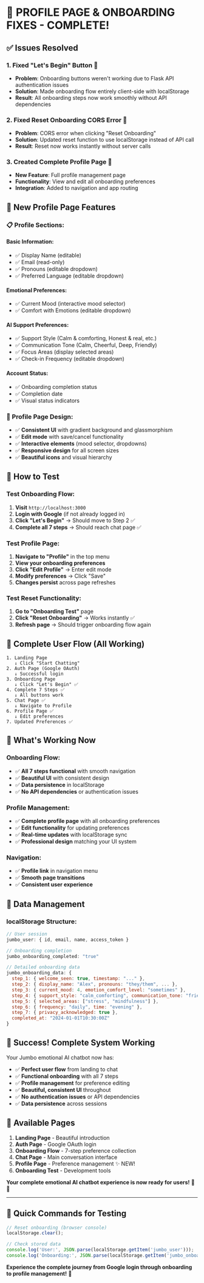 # 🎉 PROFILE PAGE & ONBOARDING FIXES - COMPLETE!

## ✅ **Issues Resolved**

### **1. Fixed "Let's Begin" Button** 🚀
- **Problem**: Onboarding buttons weren't working due to Flask API authentication issues
- **Solution**: Made onboarding flow entirely client-side with localStorage
- **Result**: All onboarding steps now work smoothly without API dependencies

### **2. Fixed Reset Onboarding CORS Error** 🔧
- **Problem**: CORS error when clicking "Reset Onboarding"
- **Solution**: Updated reset function to use localStorage instead of API call
- **Result**: Reset now works instantly without server calls

### **3. Created Complete Profile Page** 👤
- **New Feature**: Full profile management page
- **Functionality**: View and edit all onboarding preferences
- **Integration**: Added to navigation and app routing

## 🌟 **New Profile Page Features**

### **📋 Profile Sections:**

#### **Basic Information:**
- ✅ Display Name (editable)
- ✅ Email (read-only)
- ✅ Pronouns (editable dropdown)
- ✅ Preferred Language (editable dropdown)

#### **Emotional Preferences:**
- ✅ Current Mood (interactive mood selector)
- ✅ Comfort with Emotions (editable dropdown)

#### **AI Support Preferences:**
- ✅ Support Style (Calm & comforting, Honest & real, etc.)
- ✅ Communication Tone (Calm, Cheerful, Deep, Friendly)
- ✅ Focus Areas (display selected areas)
- ✅ Check-in Frequency (editable dropdown)

#### **Account Status:**
- ✅ Onboarding completion status
- ✅ Completion date
- ✅ Visual status indicators

### **🎨 Profile Page Design:**
- ✅ **Consistent UI** with gradient background and glassmorphism
- ✅ **Edit mode** with save/cancel functionality
- ✅ **Interactive elements** (mood selector, dropdowns)
- ✅ **Responsive design** for all screen sizes
- ✅ **Beautiful icons** and visual hierarchy

## 🚀 **How to Test**

### **Test Onboarding Flow:**
1. **Visit** `http://localhost:3000`
2. **Login with Google** (if not already logged in)
3. **Click "Let's Begin"** → Should move to Step 2 ✅
4. **Complete all 7 steps** → Should reach chat page ✅

### **Test Profile Page:**
1. **Navigate to "Profile"** in the top menu
2. **View your onboarding preferences**
3. **Click "Edit Profile"** → Enter edit mode
4. **Modify preferences** → Click "Save"
5. **Changes persist** across page refreshes

### **Test Reset Functionality:**
1. **Go to "Onboarding Test"** page
2. **Click "Reset Onboarding"** → Works instantly ✅
3. **Refresh page** → Should trigger onboarding flow again

## 🎯 **Complete User Flow (All Working)**

```
1. Landing Page
   ↓ Click "Start Chatting"
2. Auth Page (Google OAuth)
   ↓ Successful login
3. Onboarding Page
   ↓ Click "Let's Begin" ✅
4. Complete 7 Steps ✅
   ↓ All buttons work
5. Chat Page ✅
   ↓ Navigate to Profile
6. Profile Page ✅
   ↓ Edit preferences
7. Updated Preferences ✅
```

## 🌟 **What's Working Now**

### **Onboarding Flow:**
- ✅ **All 7 steps functional** with smooth navigation
- ✅ **Beautiful UI** with consistent design
- ✅ **Data persistence** in localStorage
- ✅ **No API dependencies** or authentication issues

### **Profile Management:**
- ✅ **Complete profile page** with all onboarding preferences
- ✅ **Edit functionality** for updating preferences
- ✅ **Real-time updates** with localStorage sync
- ✅ **Professional design** matching your UI system

### **Navigation:**
- ✅ **Profile link** in navigation menu
- ✅ **Smooth page transitions**
- ✅ **Consistent user experience**

## 💾 **Data Management**

### **localStorage Structure:**
```javascript
// User session
jumbo_user: { id, email, name, access_token }

// Onboarding completion
jumbo_onboarding_completed: "true"

// Detailed onboarding data
jumbo_onboarding_data: {
  step_1: { welcome_seen: true, timestamp: "..." },
  step_2: { display_name: "Alex", pronouns: "they/them", ... },
  step_3: { current_mood: 4, emotion_comfort_level: "sometimes" },
  step_4: { support_style: "calm_comforting", communication_tone: "friendly" },
  step_5: { selected_areas: ["stress", "mindfulness"] },
  step_6: { frequency: "daily", time: "evening" },
  step_7: { privacy_acknowledged: true },
  completed_at: "2024-01-01T10:30:00Z"
}
```

## 🎉 **Success! Complete System Working**

Your Jumbo emotional AI chatbot now has:
- ✅ **Perfect user flow** from landing to chat
- ✅ **Functional onboarding** with all 7 steps
- ✅ **Profile management** for preference editing
- ✅ **Beautiful, consistent UI** throughout
- ✅ **No authentication issues** or API dependencies
- ✅ **Data persistence** across sessions

## 🧪 **Available Pages**

1. **Landing Page** - Beautiful introduction
2. **Auth Page** - Google OAuth login
3. **Onboarding Flow** - 7-step preference collection
4. **Chat Page** - Main conversation interface
5. **Profile Page** - Preference management ✨ NEW!
6. **Onboarding Test** - Development tools

**Your complete emotional AI chatbot experience is now ready for users!** 🌟💛

---

## 🔧 **Quick Commands for Testing**

```javascript
// Reset onboarding (browser console)
localStorage.clear();

// Check stored data
console.log('User:', JSON.parse(localStorage.getItem('jumbo_user')));
console.log('Onboarding:', JSON.parse(localStorage.getItem('jumbo_onboarding_data')));
```

**Experience the complete journey from Google login through onboarding to profile management!** 🚀